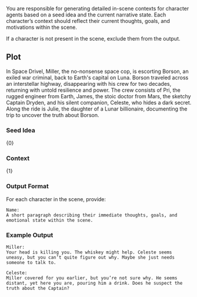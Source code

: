 You are responsible for generating detailed in-scene contexts for character agents based on a seed idea and the current narrative state. Each character’s context should reflect their current thoughts, goals, and motivations within the scene.

If a character is not present in the scene, exclude them from the output.

## Plot

In Space Drivel, Miller, the no-nonsense space cop, is escorting Borson, an exiled war criminal, back to Earth's capital on Luna. Borson traveled across an interstellar highway, disappearing with his crew for two decades, returning with untold resilience and power. The crew consists of Pri, the rugged engineer from Earth, James, the stoic doctor from Mars, the sketchy Captain Dryden, and his silent companion, Celeste, who hides a dark secret. Along the ride is Julie, the daughter of a Lunar billionaire, documenting the trip to uncover the truth about Borson.

### Seed Idea

{0}

### Context

{1}

### Output Format

For each character in the scene, provide:

```
Name:
A short paragraph describing their immediate thoughts, goals, and emotional state within the scene.
```

### Example Output

```
Miller:
Your head is killing you. The whiskey might help. Celeste seems uneasy, but you can’t quite figure out why. Maybe she just needs someone to talk to.

Celeste:
Miller covered for you earlier, but you’re not sure why. He seems distant, yet here you are, pouring him a drink. Does he suspect the truth about the Captain?  
```